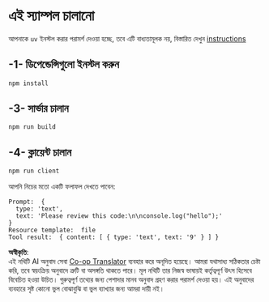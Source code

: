 <!--
CO_OP_TRANSLATOR_METADATA:
{
  "original_hash": "fae57a69c2b62cb7d92ff12da65f36c3",
  "translation_date": "2025-07-13T18:43:57+00:00",
  "source_file": "03-GettingStarted/02-client/solution/typescript/README.md",
  "language_code": "bn"
}
-->
# এই স্যাম্পল চালানো

আপনাকে `uv` ইনস্টল করার পরামর্শ দেওয়া হচ্ছে, তবে এটি বাধ্যতামূলক নয়, বিস্তারিত দেখুন [instructions](https://docs.astral.sh/uv/#highlights)

## -1- ডিপেন্ডেন্সিগুলো ইনস্টল করুন

```bash
npm install
```

## -3- সার্ভার চালান

```bash
npm run build
```

## -4- ক্লায়েন্ট চালান

```sh
npm run client
```

আপনি নিচের মতো একটি ফলাফল দেখতে পাবেন:

```text
Prompt:  {
  type: 'text',
  text: 'Please review this code:\n\nconsole.log("hello");'
}
Resource template:  file
Tool result:  { content: [ { type: 'text', text: '9' } ] }
```

**অস্বীকৃতি**:  
এই নথিটি AI অনুবাদ সেবা [Co-op Translator](https://github.com/Azure/co-op-translator) ব্যবহার করে অনূদিত হয়েছে। আমরা যথাসাধ্য সঠিকতার চেষ্টা করি, তবে স্বয়ংক্রিয় অনুবাদে ত্রুটি বা অসঙ্গতি থাকতে পারে। মূল নথিটি তার নিজস্ব ভাষায়ই কর্তৃত্বপূর্ণ উৎস হিসেবে বিবেচিত হওয়া উচিত। গুরুত্বপূর্ণ তথ্যের জন্য পেশাদার মানব অনুবাদ গ্রহণ করার পরামর্শ দেওয়া হয়। এই অনুবাদের ব্যবহারে সৃষ্ট কোনো ভুল বোঝাবুঝি বা ভুল ব্যাখ্যার জন্য আমরা দায়ী নই।